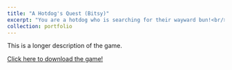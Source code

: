 ```yaml
---
title: "A Hotdog's Quest (Bitsy)"
excerpt: "You are a hotdog who is searching for their wayward bun!<br/><img src='/images/hotdog.png'"
collection: portfolio
---
```


This is a longer description of the game.

[Click here to download the game!](https://drive.google.com/file/d/1oFv7kZeXUkjcO2jqT0JWfYFTYLhMDYdZ/view?usp=drive_link)

